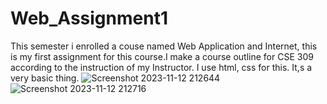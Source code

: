 # Web_Assignment1
This semester i enrolled a couse named Web Application and Internet, this is my first assignment for this course.I make a course outline for CSE 309 according to the instruction of my Instructor. I use html, css for this. It,s a very basic thing.
![Screenshot 2023-11-12 212644](https://github.com/Noorsyedd/Web_Assignment1/assets/79561867/a5db36f5-d83f-416d-ada2-fef02a980b4f)
![Screenshot 2023-11-12 212716](https://github.com/Noorsyedd/Web_Assignment1/assets/79561867/bda130b9-25a5-45ea-86e1-d9498739b5f7)
